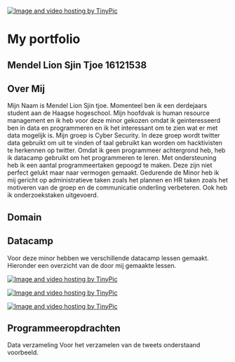 <a href="http://nl.tinypic.com?ref=ifn2v9" target="_blank"><img src="http://i65.tinypic.com/ifn2v9.jpg" border="0" alt="Image and video hosting by TinyPic"></a>

# My portfolio 

## Mendel Lion Sjin Tjoe 16121538


## Over Mij
Mijn Naam is Mendel Lion Sjin tjoe.
Momenteel ben ik een derdejaars student aan de Haagse hogeschool. Mijn hoofdvak is human resource management en ik heb voor deze minor gekozen omdat ik geinteresseerd ben in data en programmeren en ik het interessant om te zien wat er met data mogelijk is. Mijn groep is Cyber Security. In deze groep wordt twitter data gebruikt om uit te vinden of taal gebruikt kan worden om hacktivisten te herkennen op twitter. Omdat ik geen programmeer achtergrond heb, heb ik datacamp gebruikt om het programmeren te leren. Met ondersteuning heb ik een aantal programmeertaken gepoogd te maken. Deze zijn niet perfect gelukt maar naar vermogen gemaakt. Gedurende de Minor heb ik mij gericht op administratieve taken zoals het plannen en HR taken zoals het motiveren van de groep en de communicatie onderling verbeteren. Ook heb ik onderzoekstaken uitgevoerd.

## Domain


## Datacamp

Voor deze minor hebben we verschillende datacamp lessen gemaakt. Hieronder een overzicht van de door mij gemaakte lessen.

<a href="http://nl.tinypic.com?ref=qzf05s" target="_blank"><img src="http://i66.tinypic.com/qzf05s.jpg" border="0" alt="Image and video hosting by TinyPic"></a>

<a href="http://nl.tinypic.com?ref=4ugdap" target="_blank"><img src="http://i66.tinypic.com/4ugdap.jpg" border="0" alt="Image and video hosting by TinyPic"></a>

<a href="http://nl.tinypic.com?ref=14pdop" target="_blank"><img src="http://i63.tinypic.com/14pdop.jpg" border="0" alt="Image and video hosting by TinyPic"></a>

## Programmeeropdrachten

Data verzameling
Voor het verzamelen van de tweets onderstaand voorbeeld.
